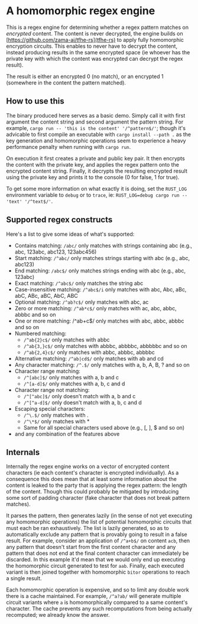 # A homomorphic regex engine

This is a regex engine for determining whether a regex pattern matches on
_encrypted_ content. The content is never decrypted, the engine builds on
[https://github.com/zama-ai/tfhe-rs](tfhe-rs) to apply fully homomorphic
encryption circuits. This enables to never have to decrypt the content, instead
producing results in the same encrypted space (ie whoever has the private key
with which the content was encrypted can decrypt the regex result).

The result is either an encrypted 0 (no match), or an encrypted 1 (somewhere in
the content the pattern matched).

## How to use this

The binary produced here serves as a basic demo. Simply call it with first
argument the content string and second argument the pattern string. For
example, `cargo run -- 'this is the content' '/^pattern$/'`; though it's
advicable to first compile an executable with `cargo install --path .` as the
key generation and homomorphic operations seem to experience a heavy
performance penalty when running with `cargo run`.

On execution it first creates a private and public key pair. It then encrypts
the content with the private key, and applies the regex pattern onto the
encrypted content string. Finally, it decrypts the resulting encrypted result
using the private key and prints it to the console (0 for false, 1 for true).

To get some more information on what exactly it is doing, set the `RUST_LOG`
environment variable to `debug` or to `trace`, ie: `RUST_LOG=debug cargo run --
'text' '/^text$/'`.

## Supported regex constructs

Here's a list to give some ideas of what's supported:
- Contains matching: `/abc/` only matches with strings containing abc (e.g., abc, 123abc, abc123, 123abc456)
- Start matching: `/^abc/` only matches strings starting with abc (e.g., abc, abc123)
- End matching: `/abc$/` only matches strings ending with abc (e.g., abc, 123abc)
- Exact matching: `/^abc$/` only matches the string abc
- Case-insensitive matching: `/^abc$/i` only matches with abc, Abc, aBc, abC, ABc, aBC, AbC, ABC
- Optional matching: `/^ab?c$/` only matches with abc, ac
- Zero or more matching: `/^ab*c$/` only matches with ac, abc, abbc, abbbc and so on
- One or more matching: /^ab+c$/ only matches with abc, abbc, abbbc and so on
- Numbered matching: 
  * `/^ab{2}c$/` only matches with abbc
  * `/^ab{3,}c$/` only matches with abbbc, abbbbc, abbbbbc and so on
  * `/^ab{2,4}c$/` only matches with abbc, abbbc, abbbbc
- Alternative matching: `/^ab|cd$/` only matches with ab and cd
- Any character matching: `/^.$/` only matches with a, b, A, B, ? and so on
- Character range matching: 
  * `/^[abc]$/` only matches with a, b and c
  * `/^[a-d]$/` only matches with a, b, c and d
- Character range not matching: 
  * `/^[^abc]$/` only doesn't match with a, b and c
  * `/^[^a-d]$/` only doesn't match with a, b, c and d
- Escaping special characters: 
  * `/^\.$/` only matches with .
  * `/^\*$/` only matches with *
  * Same for all special characters used above (e.g., [, ], $ and so on)
- and any combination of the features above

## Internals

Internally the regex engine works on a vector of encrypted content characters
(ie each content's character is encrypted individually). As a consequence this
does mean that at least some information about the content is leaked to the
party that is applying the regex pattern: the length of the content. Though
this could probably be mitigated by introducing some sort of padding character
(fake character that does not break pattern matches).

It parses the pattern, then generates lazily (in the sense of not yet executing
any homomorphic operations) the list of potential homomorphic circuits that
must each be ran exhaustively. The list is lazily generated, so as to automatically
exclude any pattern that is provably going to result in a false result. For
example, consider an application of `/^a+b$/` on content `acb`, then any
pattern that doesn't start from the first content character and any pattern
that does not end at the final content character can immediately be discarded.
In this example it'd mean that we would only end up executing the homomorphic
circuit generated to test for `aab`. Finally, each executed variant is then
joined together with homomorphic `bitor` operations to reach a single result.

Each homomorphic operation is expensive, and so to limit any double work there
is a cache maintained. For example, `/^a?ab/` will generate multiple circuit
variants where `a` is homomorphically compared to a same content's character.
The cache prevents any such recomputations from being actually recomputed; we
already know the answer.
